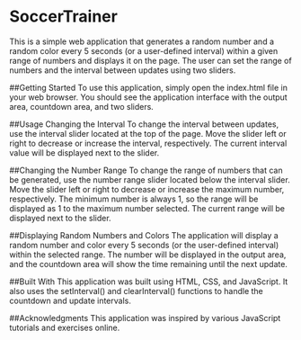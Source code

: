 # SoccerTrainer
This is a simple web application that generates a random number and a random color every 5 seconds (or a user-defined interval) within a given range of numbers and displays it on the page. The user can set the range of numbers and the interval between updates using two sliders.

##Getting Started
To use this application, simply open the index.html file in your web browser. You should see the application interface with the output area, countdown area, and two sliders.

##Usage
Changing the Interval
To change the interval between updates, use the interval slider located at the top of the page. Move the slider left or right to decrease or increase the interval, respectively. The current interval value will be displayed next to the slider.

##Changing the Number Range
To change the range of numbers that can be generated, use the number range slider located below the interval slider. Move the slider left or right to decrease or increase the maximum number, respectively. The minimum number is always 1, so the range will be displayed as 1 to the maximum number selected. The current range will be displayed next to the slider.

##Displaying Random Numbers and Colors
The application will display a random number and color every 5 seconds (or the user-defined interval) within the selected range. The number will be displayed in the output area, and the countdown area will show the time remaining until the next update.

##Built With
This application was built using HTML, CSS, and JavaScript. It also uses the setInterval() and clearInterval() functions to handle the countdown and update intervals.

##Acknowledgments
This application was inspired by various JavaScript tutorials and exercises online.
